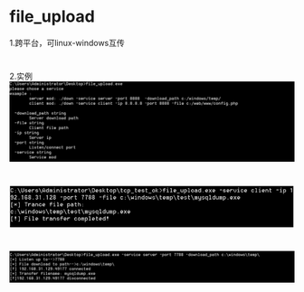 # file_upload
1.跨平台，可linux-windows互传
#
2.实例
![image](https://github.com/0ddman/file_upload/blob/master/images/1.PNG)
#
![image](https://github.com/0ddman/file_upload/blob/master/images/2.PNG)
#
![image](https://github.com/0ddman/file_upload/blob/master/images/3.PNG)
